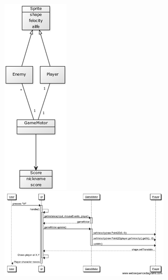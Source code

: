 <img src="https://github.com/JoonaHa/OTM-harjoitustyo/blob/master/dokumentaatio/Luokkakaavio(alustava).png">


<img src="https://github.com/JoonaHa/OTM-harjoitustyo/blob/master/dokumentaatio/Sekvenssikaavio.png">
